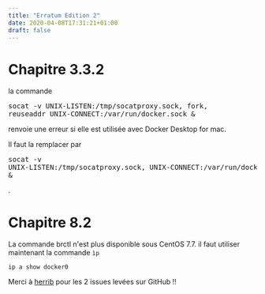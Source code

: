 ```yaml
---
title: "Erratum Edition 2"
date: 2020-04-08T17:31:21+01:00
draft: false
---
```


# Chapitre 3.3.2

la commande <pre>socat -v UNIX-LISTEN:/tmp/socatproxy.sock, fork, reuseaddr UNIX-CONNECT:/var/run/docker.sock &</pre> renvoie une erreur si elle est utilisée avec Docker Desktop for mac.

Il faut la remplacer par <pre>socat -v UNIX-LISTEN:/tmp/socatproxy.sock, UNIX-CONNECT:/var/run/docker.sock &</pre>.


# Chapitre 8.2

La commande brctl n'est plus disponible sous CentOS 7.7. il faut utiliser maintenant la commande <code>ìp</code> 

<pre><code class="bash">ip a show docker0</code></pre>



Merci à [herrib](https://github.com/herrib) pour les 2 issues levées sur GitHub !!